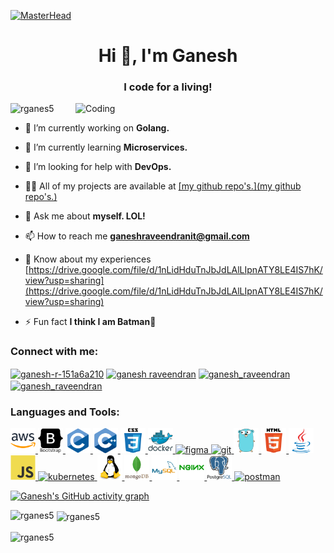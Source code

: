 [![MasterHead](https://developers.giphy.com/branch/master/static/api-512d36c09662682717108a38bbb5c57d.gif)](https://rganes5.io)
<h1 align="center">Hi 👋, I'm Ganesh</h1>
<h3 align="center">I code for a living!</h3>
<img align="right" alt="Coding" width="400" src="https://i.pinimg.com/736x/74/66/34/746634fe2d718c4fc27b435eccfad584--coding-java.jpg">


<p align="left"> <img src="https://komarev.com/ghpvc/?username=rganes5&label=Profile%20views&color=0e75b6&style=flat" alt="rganes5" /> </p>


- 🔭 I’m currently working on **Golang.**

- 🌱 I’m currently learning **Microservices.**

- 🤝 I’m looking for help with **DevOps.**

- 👨‍💻 All of my projects are available at [[my github repo's.](my github repo's.)](https://github.com/rganes5?tab=repositories)

- 💬 Ask me about **myself. LOL!**

- 📫 How to reach me **ganeshraveendranit@gmail.com**

- 📄 Know about my experiences [https://drive.google.com/file/d/1nLidHduTnJbJdLAlLIpnATY8LE4IS7hK/view?usp=sharing](https://drive.google.com/file/d/1nLidHduTnJbJdLAlLIpnATY8LE4IS7hK/view?usp=sharing)

- ⚡ Fun fact **I think I am Batman🦇**

<h3 align="left">Connect with me:</h3>
<p align="left">
<a href="https://linkedin.com/in/ganesh-r-151a6a210" target="blank"><img align="center" src="https://raw.githubusercontent.com/rahuldkjain/github-profile-readme-generator/master/src/images/icons/Social/linked-in-alt.svg" alt="ganesh-r-151a6a210" height="30" width="40" /></a>
<a href="https://fb.com/ganesh raveendran" target="blank"><img align="center" src="https://raw.githubusercontent.com/rahuldkjain/github-profile-readme-generator/master/src/images/icons/Social/facebook.svg" alt="ganesh raveendran" height="30" width="40" /></a>
<a href="https://instagram.com/ganesh_raveendran" target="blank"><img align="center" src="https://raw.githubusercontent.com/rahuldkjain/github-profile-readme-generator/master/src/images/icons/Social/instagram.svg" alt="ganesh_raveendran" height="30" width="40" /></a>
<a href="https://www.leetcode.com/ganesh_raveendran" target="blank"><img align="center" src="https://raw.githubusercontent.com/rahuldkjain/github-profile-readme-generator/master/src/images/icons/Social/leet-code.svg" alt="ganesh_raveendran" height="30" width="40" /></a>
</p>

<h3 align="left">Languages and Tools:</h3>
<p align="left"> <a href="https://aws.amazon.com" target="_blank" rel="noreferrer"> <img src="https://raw.githubusercontent.com/devicons/devicon/master/icons/amazonwebservices/amazonwebservices-original-wordmark.svg" alt="aws" width="40" height="40"/> </a> <a href="https://getbootstrap.com" target="_blank" rel="noreferrer"> <img src="https://raw.githubusercontent.com/devicons/devicon/master/icons/bootstrap/bootstrap-plain-wordmark.svg" alt="bootstrap" width="40" height="40"/> </a> <a href="https://www.cprogramming.com/" target="_blank" rel="noreferrer"> <img src="https://raw.githubusercontent.com/devicons/devicon/master/icons/c/c-original.svg" alt="c" width="40" height="40"/> </a> <a href="https://www.w3schools.com/cpp/" target="_blank" rel="noreferrer"> <img src="https://raw.githubusercontent.com/devicons/devicon/master/icons/cplusplus/cplusplus-original.svg" alt="cplusplus" width="40" height="40"/> </a> <a href="https://www.w3schools.com/css/" target="_blank" rel="noreferrer"> <img src="https://raw.githubusercontent.com/devicons/devicon/master/icons/css3/css3-original-wordmark.svg" alt="css3" width="40" height="40"/> </a> <a href="https://www.docker.com/" target="_blank" rel="noreferrer"> <img src="https://raw.githubusercontent.com/devicons/devicon/master/icons/docker/docker-original-wordmark.svg" alt="docker" width="40" height="40"/> </a> <a href="https://www.figma.com/" target="_blank" rel="noreferrer"> <img src="https://www.vectorlogo.zone/logos/figma/figma-icon.svg" alt="figma" width="40" height="40"/> </a> <a href="https://git-scm.com/" target="_blank" rel="noreferrer"> <img src="https://www.vectorlogo.zone/logos/git-scm/git-scm-icon.svg" alt="git" width="40" height="40"/> </a> <a href="https://golang.org" target="_blank" rel="noreferrer"> <img src="https://raw.githubusercontent.com/devicons/devicon/master/icons/go/go-original.svg" alt="go" width="40" height="40"/> </a> <a href="https://www.w3.org/html/" target="_blank" rel="noreferrer"> <img src="https://raw.githubusercontent.com/devicons/devicon/master/icons/html5/html5-original-wordmark.svg" alt="html5" width="40" height="40"/> </a> <a href="https://www.java.com" target="_blank" rel="noreferrer"> <img src="https://raw.githubusercontent.com/devicons/devicon/master/icons/java/java-original.svg" alt="java" width="40" height="40"/> </a> <a href="https://developer.mozilla.org/en-US/docs/Web/JavaScript" target="_blank" rel="noreferrer"> <img src="https://raw.githubusercontent.com/devicons/devicon/master/icons/javascript/javascript-original.svg" alt="javascript" width="40" height="40"/> </a> <a href="https://kubernetes.io" target="_blank" rel="noreferrer"> <img src="https://www.vectorlogo.zone/logos/kubernetes/kubernetes-icon.svg" alt="kubernetes" width="40" height="40"/> </a> <a href="https://www.linux.org/" target="_blank" rel="noreferrer"> <img src="https://raw.githubusercontent.com/devicons/devicon/master/icons/linux/linux-original.svg" alt="linux" width="40" height="40"/> </a> <a href="https://www.mongodb.com/" target="_blank" rel="noreferrer"> <img src="https://raw.githubusercontent.com/devicons/devicon/master/icons/mongodb/mongodb-original-wordmark.svg" alt="mongodb" width="40" height="40"/> </a> <a href="https://www.mysql.com/" target="_blank" rel="noreferrer"> <img src="https://raw.githubusercontent.com/devicons/devicon/master/icons/mysql/mysql-original-wordmark.svg" alt="mysql" width="40" height="40"/> </a> <a href="https://www.nginx.com" target="_blank" rel="noreferrer"> <img src="https://raw.githubusercontent.com/devicons/devicon/master/icons/nginx/nginx-original.svg" alt="nginx" width="40" height="40"/> </a> <a href="https://www.postgresql.org" target="_blank" rel="noreferrer"> <img src="https://raw.githubusercontent.com/devicons/devicon/master/icons/postgresql/postgresql-original-wordmark.svg" alt="postgresql" width="40" height="40"/> </a> <a href="https://postman.com" target="_blank" rel="noreferrer"> <img src="https://www.vectorlogo.zone/logos/getpostman/getpostman-icon.svg" alt="postman" width="40" height="40"/> </a> </p>

[![Ganesh's GitHub activity graph](https://activity-graph.herokuapp.com/graph?username=rganes5&&theme=xcode)](https://github.com/rganes5)

<p><img align="left" src="https://github-readme-stats.vercel.app/api/top-langs?username=rganes5&show_icons=true&locale=en&layout=compact&theme=tokyonight" alt="rganes5" /></p>

<p>&nbsp;<img align="center" src="https://github-readme-stats.vercel.app/api?username=rganes5&show_icons=true&locale=en&theme=tokyonight" alt="rganes5" /></p>

<p><img align="center" src="https://github-readme-streak-stats.herokuapp.com/?user=rganes5&&theme=tokyonight" alt="rganes5" /></p>
